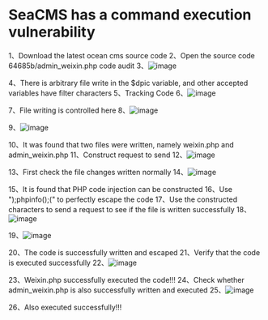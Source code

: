 # SeaCMS has a command execution vulnerability
1、Download the latest ocean cms source code
2、Open the source code 64685b/admin_weixin.php code audit
3、![image](https://github.com/Q1M0Sec/seacms/assets/102501236/bdd34895-d2b1-4d7c-92fb-8186b112a210)

4、There is arbitrary file write in the $dpic variable, and other accepted variables have filter characters
5、Tracking Code
6、![image](https://github.com/Q1M0Sec/seacms/assets/102501236/e0ccc9fc-e250-4933-a59e-4af58925e4cc)

7、File writing is controlled here
8、![image](https://github.com/Q1M0Sec/seacms/assets/102501236/23ace3cc-44ed-4ba4-a5c4-93a057f76cf9)

9、![image](https://github.com/Q1M0Sec/seacms/assets/102501236/5ebddc39-d1e3-4466-9ed2-3d254050d0bb)

10、It was found that two files were written, namely weixin.php and admin_weixin.php
11、Construct request to send
12、![image](https://github.com/Q1M0Sec/seacms/assets/102501236/88f4c174-670c-4613-9d05-6e5434817e1d)

13、First check the file changes written normally
14、![image](https://github.com/Q1M0Sec/seacms/assets/102501236/7ba6f025-8824-460e-aa79-806b67167190)

15、It is found that PHP code injection can be constructed
16、Use ");phpinfo();(" to perfectly escape the code
17、Use the constructed characters to send a request to see if the file is written successfully
18、![image](https://github.com/Q1M0Sec/seacms/assets/102501236/c1bbcdc7-ca95-41bf-bebb-45b01e1d5b5f)

19、![image](https://github.com/Q1M0Sec/seacms/assets/102501236/45788bb7-0423-4bda-8988-32bfc9075466)

20、The code is successfully written and escaped
21、Verify that the code is executed successfully
22、![image](https://github.com/Q1M0Sec/seacms/assets/102501236/5c580f84-e8cc-441a-bbb6-79159835e507)

23、Weixin.php successfully executed the code!!!
24、Check whether admin_weixin.php is also successfully written and executed
25、![image](https://github.com/Q1M0Sec/seacms/assets/102501236/dba135ad-a0ae-4468-a7b9-7c9685dd5fac)

26、Also executed successfully!!!

